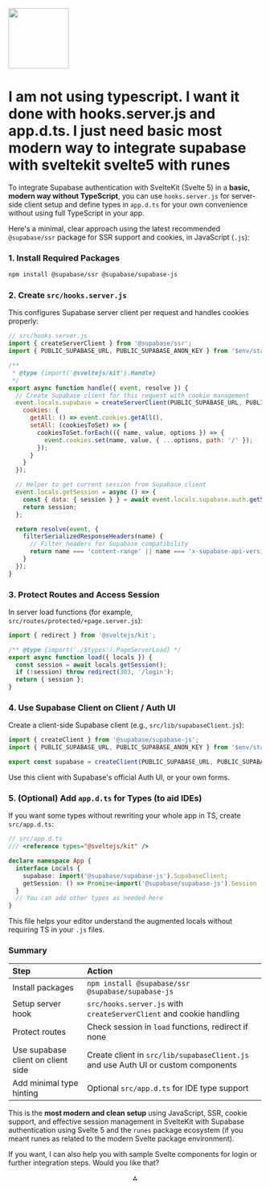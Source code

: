 <img src="https://r2cdn.perplexity.ai/pplx-full-logo-primary-dark%402x.png" class="logo" width="120"/>

# I am not using typescript. I want it done with hooks.server.js and app.d.ts. I just need basic most modern way to integrate supabase with sveltekit svelte5 with runes

To integrate Supabase authentication with SvelteKit (Svelte 5) in a **basic, modern way without TypeScript**, you can use `hooks.server.js` for server-side client setup and define types in `app.d.ts` for your own convenience without using full TypeScript in your app.

Here's a minimal, clear approach using the latest recommended `@supabase/ssr` package for SSR support and cookies, in JavaScript (`.js`):

### 1. Install Required Packages

```bash
npm install @supabase/ssr @supabase/supabase-js
```


### 2. Create `src/hooks.server.js`

This configures Supabase server client per request and handles cookies properly:

```js
// src/hooks.server.js
import { createServerClient } from '@supabase/ssr';
import { PUBLIC_SUPABASE_URL, PUBLIC_SUPABASE_ANON_KEY } from '$env/static/public';

/** 
 * @type {import('@sveltejs/kit').Handle} 
 */
export async function handle({ event, resolve }) {
  // Create Supabase client for this request with cookie management
  event.locals.supabase = createServerClient(PUBLIC_SUPABASE_URL, PUBLIC_SUPABASE_ANON_KEY, {
    cookies: {
      getAll: () => event.cookies.getAll(),
      setAll: (cookiesToSet) => {
        cookiesToSet.forEach(({ name, value, options }) => {
          event.cookies.set(name, value, { ...options, path: '/' });
        });
      }
    }
  });

  // Helper to get current session from Supabase client
  event.locals.getSession = async () => {
    const { data: { session } } = await event.locals.supabase.auth.getSession();
    return session;
  };

  return resolve(event, {
    filterSerializedResponseHeaders(name) {
      // Filter headers for Supabase compatibility
      return name === 'content-range' || name === 'x-supabase-api-version';
    }
  });
}
```


### 3. Protect Routes and Access Session

In server load functions (for example, `src/routes/protected/+page.server.js`):

```js
import { redirect } from '@sveltejs/kit';

/** @type {import('./$types').PageServerLoad} */
export async function load({ locals }) {
  const session = await locals.getSession();
  if (!session) throw redirect(303, '/login');
  return { session };
}
```


### 4. Use Supabase Client on Client / Auth UI

Create a client-side Supabase client (e.g., `src/lib/supabaseClient.js`):

```js
import { createClient } from '@supabase/supabase-js';
import { PUBLIC_SUPABASE_URL, PUBLIC_SUPABASE_ANON_KEY } from '$env/static/public';

export const supabase = createClient(PUBLIC_SUPABASE_URL, PUBLIC_SUPABASE_ANON_KEY);
```

Use this client with Supabase's official Auth UI, or your own forms.

### 5. (Optional) Add `app.d.ts` for Types (to aid IDEs)

If you want some types without rewriting your whole app in TS, create `src/app.d.ts`:

```ts
// src/app.d.ts
/// <reference types="@sveltejs/kit" />

declare namespace App {
  interface Locals {
    supabase: import('@supabase/supabase-js').SupabaseClient;
    getSession: () => Promise<import('@supabase/supabase-js').Session | null>;
  }
  // You can add other types as needed here
}
```

This file helps your editor understand the augmented locals without requiring TS in your `.js` files.

### Summary

| Step | Action |
| :-- | :-- |
| Install packages | `npm install @supabase/ssr @supabase/supabase-js` |
| Setup server hook | `src/hooks.server.js` with `createServerClient` and cookie handling |
| Protect routes | Check session in `load` functions, redirect if none |
| Use supabase client on client side | Create client in `src/lib/supabaseClient.js` and use Auth UI or custom components |
| Add minimal type hinting | Optional `src/app.d.ts` for IDE type support |

This is the **most modern and clean setup** using JavaScript, SSR, cookie support, and effective session management in SvelteKit with Supabase authentication using Svelte 5 and the `runes` package ecosystem (if you meant runes as related to the modern Svelte package environment).

If you want, I can also help you with sample Svelte components for login or further integration steps. Would you like that?

<div style="text-align: center">⁂</div>

[^1]: https://docs-451de2d9m-supabase.vercel.app/docs/guides/getting-started/tutorials/with-sveltekit

[^2]: https://supabase.com/docs/guides/auth/server-side/sveltekit

[^3]: https://supabase.com/docs/guides/getting-started/tutorials/with-sveltekit

[^4]: https://www.npmjs.com/package/@supabase%2Fauth-helpers-sveltekit

[^5]: https://github.com/j4w8n/sveltekit-supabase-ssr/blob/main/src/hooks.server.ts

[^6]: https://supabase.com/docs/guides/getting-started/quickstarts/sveltekit

[^7]: https://www.reddit.com/r/sveltejs/comments/1eudi9r/supabase_auth_with_sveltekit/

[^8]: https://dev.to/jdgamble555/perfect-local-sveltekit-supabase-setup-in-2025-4adp

[^9]: https://supabase.com/docs/guides/auth/auth-helpers/sveltekit

[^10]: https://github.com/orgs/supabase/discussions/13835

